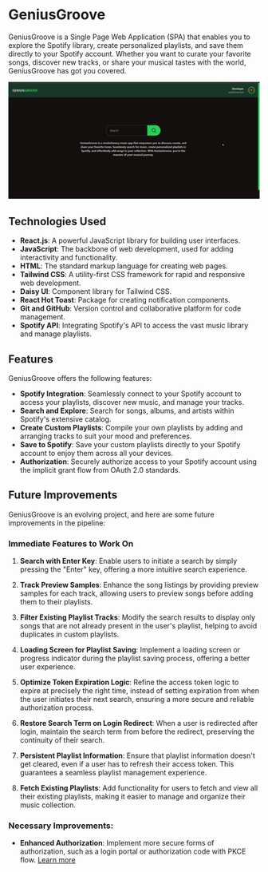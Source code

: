 # GeniusGroove

GeniusGroove is a Single Page Web Application (SPA) that enables you to explore the Spotify library, create personalized playlists, and save them directly to your Spotify account. Whether you want to curate your favorite songs, discover new tracks, or share your musical tastes with the world, GeniusGroove has got you covered.

![GeniusGroove](public/gifDemo.gif)

## Technologies Used

- **React.js**: A powerful JavaScript library for building user interfaces.
- **JavaScript**: The backbone of web development, used for adding interactivity and functionality.
- **HTML**: The standard markup language for creating web pages.
- **Tailwind CSS**: A utility-first CSS framework for rapid and responsive web development.
- **Daisy UI**: Component library for Tailwind CSS.
- **React Hot Toast**: Package for creating notification components.
- **Git and GitHub**: Version control and collaborative platform for code management.
- **Spotify API**: Integrating Spotify's API to access the vast music library and manage playlists.

## Features

GeniusGroove offers the following features:

- **Spotify Integration**: Seamlessly connect to your Spotify account to access your playlists, discover new music, and manage your tracks.
- **Search and Explore**: Search for songs, albums, and artists within Spotify's extensive catalog.
- **Create Custom Playlists**: Compile your own playlists by adding and arranging tracks to suit your mood and preferences.
- **Save to Spotify**: Save your custom playlists directly to your Spotify account to enjoy them across all your devices.
- **Authorization**: Securely authorize access to your Spotify account using the implicit grant flow from OAuth 2.0 standards.

## Future Improvements

GeniusGroove is an evolving project, and here are some future improvements in the pipeline:

### Immediate Features to Work On

1. **Search with Enter Key**: Enable users to initiate a search by simply pressing the "Enter" key, offering a more intuitive search experience.

2. **Track Preview Samples**: Enhance the song listings by providing preview samples for each track, allowing users to preview songs before adding them to their playlists.

3. **Filter Existing Playlist Tracks**: Modify the search results to display only songs that are not already present in the user's playlist, helping to avoid duplicates in custom playlists.

4. **Loading Screen for Playlist Saving**: Implement a loading screen or progress indicator during the playlist saving process, offering a better user experience.

5. **Optimize Token Expiration Logic**: Refine the access token logic to expire at precisely the right time, instead of setting expiration from when the user initiates their next search, ensuring a more secure and reliable authorization process.

6. **Restore Search Term on Login Redirect**: When a user is redirected after login, maintain the search term from before the redirect, preserving the continuity of their search.

7. **Persistent Playlist Information**: Ensure that playlist information doesn't get cleared, even if a user has to refresh their access token. This guarantees a seamless playlist management experience.

8. **Fetch Existing Playlists**: Add functionality for users to fetch and view all their existing playlists, making it easier to manage and organize their music collection.

### Necessary Improvements:

- **Enhanced Authorization**: Implement more secure forms of authorization, such as a login portal or authorization code with PKCE flow. [Learn more](https://developer.spotify.com/documentation/web-api/tutorials/code-pkce-flow)
